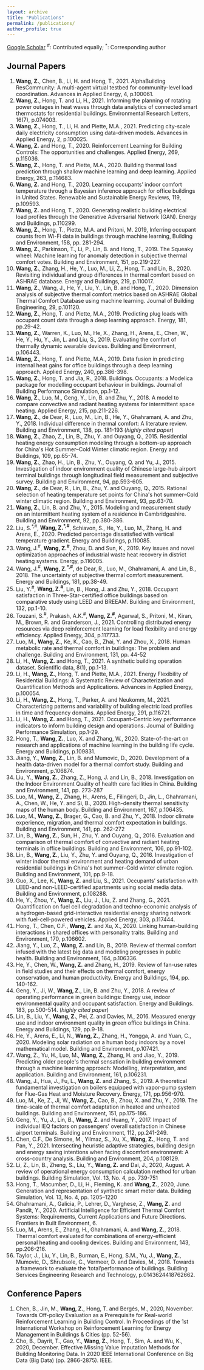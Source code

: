 ```yaml
---
layout: archive
title: "Publications"
permalink: /publications/
author_profile: true
---
```


<!-- {% if author.googlescholar %}
  You can also find my articles on <u><a href="{{author.googlescholar}}">my Google Scholar profile</a>.</u>
{% endif %}

{% include base_path %}

{% for post in site.publications reversed %}
  {% include archive-single.html %}
{% endfor %} -->

[Google Scholar](https://scholar.google.com/citations?user=xN_oFzsAAAAJ)
<sup>\#</sup>: Contributed equally; <sup>\*</sup>: Corresponding author

## Journal Papers
1.	**Wang, Z.**, Chen, B., Li, H. and Hong, T., 2021. AlphaBuilding ResCommunity: A multi-agent virtual testbed for community-level load coordination. Advances in Applied Energy, 4, p.100061.
1.	**Wang, Z.**, Hong, T. and Li, H., 2021. Informing the planning of rotating power outages in heat waves through data analytics of connected smart thermostats for residential buildings. Environmental Research Letters, 16(7), p.074003.
1.	**Wang, Z.**, Hong, T., Li, H. and Piette, M.A., 2021. Predicting city-scale daily electricity consumption using data-driven models. Advances in Applied Energy, 2, p.100025.
1.	**Wang, Z.** and Hong, T., 2020. Reinforcement Learning for Building Controls: The opportunities and challenges. Applied Energy, 269, p.115036.
1.	**Wang, Z.**, Hong, T. and Piette, M.A., 2020. Building thermal load prediction through shallow machine learning and deep learning. Applied Energy, 263, p.114683.
1.	**Wang, Z.** and Hong, T., 2020. Learning occupants’ indoor comfort temperature through a Bayesian inference approach for office buildings in United States. Renewable and Sustainable Energy Reviews, 119, p.109593.
1.	**Wang, Z.** and Hong, T., 2020. Generating realistic building electrical load profiles through the Generative Adversarial Network (GAN). Energy and Buildings, p.110299.
1.	**Wang, Z.**, Hong, T., Piette, M.A. and Pritoni, M. 2019, Inferring occupant counts from Wi-Fi data in buildings through machine learning, Building and Environment, 158, pp. 281-294.
1.	**Wang, Z.**, Parkinson, T., Li, P., Lin, B. and Hong, T., 2019. The Squeaky wheel: Machine learning for anomaly detection in subjective thermal comfort votes. Building and Environment, 151, pp.219-227.
1.	**Wang, Z.**, Zhang, H., He, Y., Luo, M., Li, Z., Hong, T. and Lin, B., 2020. Revisiting individual and group differences in thermal comfort based on ASHRAE database. Energy and Buildings, 219, p.110017.
1.	**Wang, Z.**, Wang, J., He, Y., Liu, Y., Lin, B. and Hong, T., 2020. Dimension analysis of subjective thermal comfort metrics based on ASHRAE Global Thermal Comfort Database using machine learning. Journal of Building Engineering, 29, p.101120.
1.	**Wang, Z.**, Hong, T. and Piette, M.A., 2019. Predicting plug loads with occupant count data through a deep learning approach. Energy, 181, pp.29-42.
1.	**Wang, Z.**, Warren, K., Luo, M., He, X., Zhang, H., Arens, E., Chen, W., He, Y., Hu, Y., Jin, L. and Liu, S., 2019. Evaluating the comfort of thermally dynamic wearable devices. Building and Environment, p.106443.
1.	**Wang, Z.**, Hong, T. and Piette, M.A., 2019. Data fusion in predicting internal heat gains for office buildings through a deep learning approach. Applied Energy, 240, pp.386-398.
1.	**Wang, Z.**, Hong, T. and Jia, R., 2018. Buildings. Occupants: a Modelica package for modelling occupant behaviour in buildings. Journal of Building Performance Simulation, pp.1-12.
1.	**Wang, Z.**, Luo, M., Geng, Y., Lin, B. and Zhu, Y., 2018. A model to compare convective and radiant heating systems for intermittent space heating. Applied Energy, 215, pp.211-226.
1.	**Wang, Z.**, de Dear, R., Luo, M., Lin, B., He, Y., Ghahramani, A. and Zhu, Y., 2018. Individual difference in thermal comfort: A literature review. Building and Environment, 138, pp. 181-193 (*highly cited paper*)
1.	**Wang, Z.**, Zhao, Z., Lin, B., Zhu, Y. and Ouyang, Q., 2015. Residential heating energy consumption modeling through a bottom-up approach for China's Hot Summer–Cold Winter climatic region. Energy and Buildings, 109, pp.65-74.
1.	**Wang, Z.**, Zhao, H., Lin, B., Zhu, Y., Ouyang, Q. and Yu, J., 2015. Investigation of indoor environment quality of Chinese large-hub airport terminal buildings through longitudinal field measurement and subjective survey. Building and Environment, 94, pp.593-605.
1.	**Wang, Z.**, de Dear, R., Lin, B., Zhu, Y. and Ouyang, Q., 2015. Rational selection of heating temperature set points for China's hot summer–Cold winter climatic region. Building and Environment, 93, pp.63-70.
1.	**Wang, Z.**, Lin, B. and Zhu, Y., 2015. Modeling and measurement study on an intermittent heating system of a residence in Cambridgeshire. Building and Environment, 92, pp.380-386.
1.	Liu, S.<sup>\*,\#</sup>, **Wang, Z.<sup>\*,\#</sup>**, Schiavon, S., He, Y., Luo, M., Zhang, H. and Arens, E., 2020. Predicted percentage dissatisfied with vertical temperature gradient. Energy and Buildings, p.110085.
1.	Wang, J.<sup>\#</sup>, **Wang, Z.<sup>\#</sup>**, Zhou, D. and Sun, K., 2019. Key issues and novel optimization approaches of industrial waste heat recovery in district heating systems. Energy, p.116005.
1.	Wang, J.<sup>\#</sup>, **Wang, Z.<sup>\*,\#</sup>**, de Dear, R., Luo, M., Ghahramani, A. and Lin, B., 2018. The uncertainty of subjective thermal comfort measurement. Energy and Buildings, 181, pp.38-49.
1.	Liu, Y.<sup>\#</sup>, **Wang, Z.<sup>\#</sup>**, Lin, B., Hong, J. and Zhu, Y., 2018. Occupant satisfaction in Three-Star-certified office buildings based on comparative study using LEED and BREEAM. Building and Environment, 132, pp.1-10.
1.	Touzani, S.<sup>\#</sup>, Prakash, A.K.<sup>\#</sup>, **Wang, Z.<sup>\#</sup>**, Agarwal, S., Pritoni, M., Kiran, M., Brown, R. and Granderson, J., 2021. Controlling distributed energy resources via deep reinforcement learning for load flexibility and energy efficiency. Applied Energy, 304, p.117733.
1.	Luo, M., **Wang, Z.**, Ke, K., Cao, B., Zhai, Y. and Zhou, X., 2018. Human metabolic rate and thermal comfort in buildings: The problem and challenge. Building and Environment, 131, pp. 44-52
1.	Li, H., **Wang, Z.** and Hong, T., 2021. A synthetic building operation dataset. Scientific data, 8(1), pp.1-13.
1.	Li, H., **Wang, Z.**, Hong, T. and Piette, M.A., 2021. Energy Flexibility of Residential Buildings: A Systematic Review of Characterization and Quantification Methods and Applications. Advances in Applied Energy, p.100054.
1.	Li, H., **Wang, Z.**, Hong, T., Parker, A. and Neukomm, M., 2021. Characterizing patterns and variability of building electric load profiles in time and frequency domains. Applied Energy, 291, p.116721.
1.	Li, H., **Wang, Z.** and Hong, T., 2021. Occupant-Centric key performance indicators to inform building design and operations. Journal of Building Performance Simulation, pp.1-29.
1.	Hong, T., **Wang, Z.**, Luo, X. and Zhang, W., 2020. State-of-the-art on research and applications of machine learning in the building life cycle. Energy and Buildings, p.109831.
1.	Jiang, Y., **Wang, Z.**, Lin, B. and Mumovic, D., 2020. Development of a health data-driven model for a thermal comfort study. Building and Environment, p.106874.
1.	Liu, Y., **Wang, Z.**, Zhang, Z., Hong, J. and Lin, B., 2018. Investigation on the Indoor Environment Quality of health care facilities in China. Building and Environment, 141, pp. 273-287
1.	Luo, M., **Wang, Z.**, Zhang, H., Arens, E., Filingeri, D., Jin, L., Ghahramani, A., Chen, W., He, Y. and Si, B., 2020. High-density thermal sensitivity maps of the human body. Building and Environment, 167, p.106435.
1.	Luo, M., **Wang, Z.**, Brager, G., Cao, B. and Zhu, Y., 2018. Indoor climate experience, migration, and thermal comfort expectation in buildings. Building and Environment, 141, pp. 262-272
1.	Lin, B., **Wang, Z.**, Sun, H., Zhu, Y. and Ouyang, Q., 2016. Evaluation and comparison of thermal comfort of convective and radiant heating terminals in office buildings. Building and Environment, 106, pp.91-102.
1.	Lin, B., **Wang, Z.**, Liu, Y., Zhu, Y. and Ouyang, Q., 2016. Investigation of winter indoor thermal environment and heating demand of urban residential buildings in China's hot summer–Cold winter climate region. Building and Environment, 101, pp.9-18.
1.	Guo, X., Lee, K., **Wang, Z.** and Liu, S., 2021. Occupants’ satisfaction with LEED-and non-LEED-certified apartments using social media data. Building and Environment, p.108288.
1.	He, Y., Zhou, Y., **Wang, Z.**, Liu, J., Liu, Z. and Zhang, G., 2021. Quantification on fuel cell degradation and techno-economic analysis of a hydrogen-based grid-interactive residential energy sharing network with fuel-cell-powered vehicles. Applied Energy, 303, p.117444.
1.	Hong, T., Chen, C.F., **Wang, Z.** and Xu, X., 2020. Linking human-building interactions in shared offices with personality traits. Building and Environment, 170, p.106602.
1.	Jiang, Y., Luo, Z., **Wang, Z.** and Lin, B., 2019. Review of thermal comfort infused with the latest big data and modeling progresses in public health. Building and Environment, 164, p.106336.
1.	He, Y., Chen, W., **Wang, Z.** and Zhang, H., 2019. Review of fan-use rates in field studies and their effects on thermal comfort, energy conservation, and human productivity. Energy and Buildings, 194, pp. 140-162.
1.	Geng, Y., Ji, W., **Wang, Z.**, Lin, B. and Zhu, Y., 2018. A review of operating performance in green buildings: Energy use, indoor environmental quality and occupant satisfaction. Energy and Buildings. 183, pp.500-514. (*highly cited paper*)
1.	Lin, B., Liu, Y., **Wang, Z.**, Pei, Z. and Davies, M., 2016. Measured energy use and indoor environment quality in green office buildings in China. Energy and Buildings, 129, pp.9-18.
1.	He, Y., Arens, E., Li, N., **Wang, Z.**, Zhang, H., Yongga, A. and Yuan, C., 2020. Modeling solar radiation on a human body indoors by a novel mathematical model. Building and Environment, p.107421.
1.	Wang, Z., Yu, H., Luo, M., **Wang, Z.**, Zhang, H. and Jiao, Y., 2019. Predicting older people's thermal sensation in building environment through a machine learning approach: Modelling, interpretation, and application. Building and Environment, 161, p.106231.
1.	Wang, J., Hua, J., Fu, L., **Wang, Z.** and Zhang, S., 2019. A theoretical fundamental investigation on boilers equipped with vapor-pump system for Flue-Gas Heat and Moisture Recovery. Energy, 171, pp.956-970.
1.	Luo, M., Ke, Z., Ji, W., **Wang, Z.**, Cao, B., Zhou, X. and Zhu, Y., 2019. The time-scale of thermal comfort adaptation in heated and unheated buildings. Building and Environment, 151, pp.175-186.
1.	Geng, Y., Yu, J., Lin, B., **Wang, Z.** and Huang, Y., 2017. Impact of individual IEQ factors on passengers' overall satisfaction in Chinese airport terminals. Building and Environment, 112, pp.241-249.
1.	Chen, C.F., De Simone, M., Yilmaz, S., Xu, X., **Wang, Z.**, Hong, T. and Pan, Y., 2021. Intersecting heuristic adaptive strategies, building design and energy saving intentions when facing discomfort environment: A cross-country analysis. Building and Environment, 204, p.108129.
1.	Li, Z., Lin, B., Zheng, S., Liu, Y., **Wang, Z.** and Dai, J., 2020, August. A review of operational energy consumption calculation method for urban buildings. Building Simulation, Vol. 13, No. 4, pp. 739-751
1.	Hong, T., Macumber, D., Li, H., Fleming, K. and **Wang, Z.**, 2020, June. Generation and representation of synthetic smart meter data. Building Simulation, Vol. 13, No. 4, pp. 1205–1220  
1.	Ghahramani, A., Galicia, P., Lehrer, D., Varghese, Z., **Wang, Z.** and Pandit, Y., 2020. Artificial Intelligence for Efficient Thermal Comfort Systems: Requirements, Current Applications and Future Directions. Frontiers in Built Environment, 6.
1.	Luo, M., Arens, E., Zhang, H., Ghahramani, A. and **Wang, Z.**, 2018. Thermal comfort evaluated for combinations of energy-efficient personal heating and cooling devices. Building and Environment, 143, pp.206-216.
1.	Taylor, J., Liu, Y., Lin, B., Burman, E., Hong, S.M., Yu, J., **Wang, Z.**, Mumovic, D., Shrubsole, C., Vermeer, D. and Davies, M., 2018. Towards a framework to evaluate the ‘total’performance of buildings. Building Services Engineering Research and Technology, p.0143624418762662.

## Conference Papers
1.	Chen, B., Jin, M., **Wang, Z.**, Hong, T. and Bergés, M., 2020, November. Towards Off-policy Evaluation as a Prerequisite for Real-world Reinforcement Learning in Building Control. In Proceedings of the 1st International Workshop on Reinforcement Learning for Energy Management in Buildings & Cities (pp. 52-56).
1.	Cho, B., Dayrit, T., Gao, Y., **Wang, Z.**, Hong, T., Sim, A. and Wu, K., 2020, December. Effective Missing Value Imputation Methods for Building Monitoring Data. In 2020 IEEE International Conference on Big Data (Big Data) (pp. 2866-2875). IEEE.